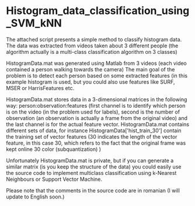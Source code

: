 # Histogram_data_classification_using_SVM_kNN
The attached script presents a simple method to classify histogram data. The data was extracted from videos taken about 3 different people (the algorithm actually is a multi-class classification algorithm on 3 classes)

HistogramData.mat was generated using Matlab from 3 videos (each video contained a person walking towards the camera)
The main goal of the problem is to detect each person based on some extracted features (in this example histogram is used, but you could also use features like SURF, MSER or HarrisFeatures etc.

HistogramData.mat stores data in a 3-dimensional matrices in the following way: person:observation:features (first channel is to identify which person is on the video (in the problem used for labels), second is the number of observation (an observation is actually a frame from the original video) and the last channel is for the actual feature vector.
HistogramData.mat contains different sets of data, for instance HistogramData['hist_train_30'] contain the training set of vector features (30 indicates the length of the vector feature, in this case 30, which refers to the fact that the original frame was kept online 30 color (subquantization) )

Unfortunately HistogramData.mat is private, but if you can generate a similar matrix (is you keep the structure of the data) you could easily use the source code to implement multiclass classification using k-Nearest Neighbours or Support Vector Machine.

Please note that the comments in the source code are in romanian (I will update to English soon.)

